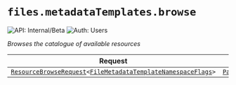 # `files.metadataTemplates.browse`

![API: Internal/Beta](https://img.shields.io/static/v1?label=API&message=Internal/Beta&color=red&style=flat-square)
![Auth: Users](https://img.shields.io/static/v1?label=Auth&message=Users&color=informational&style=flat-square)


_Browses the catalogue of available resources_

| Request | Response | Error |
|---------|----------|-------|
|<code><a href='/docs/reference/dk.sdu.cloud.accounting.api.providers.ResourceBrowseRequest.md'>ResourceBrowseRequest</a>&lt;<a href='#filemetadatatemplatenamespaceflags'>FileMetadataTemplateNamespaceFlags</a>&gt;</code>|<code><a href='/docs/reference/dk.sdu.cloud.PageV2.md'>PageV2</a>&lt;<a href='#filemetadatatemplatenamespace'>FileMetadataTemplateNamespace</a>&gt;</code>|<code><a href='/docs/reference/dk.sdu.cloud.CommonErrorMessage.md'>CommonErrorMessage</a></code>|


